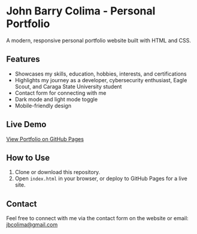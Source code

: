 # John Barry Colima - Personal Portfolio

A modern, responsive personal portfolio website built with HTML and CSS.

## Features

- Showcases my skills, education, hobbies, interests, and certifications
- Highlights my journey as a developer, cybersecurity enthusiast, Eagle Scout, and Caraga State University student
- Contact form for connecting with me
- Dark mode and light mode toggle
- Mobile-friendly design

## Live Demo

[View Portfolio on GitHub Pages](https://yourusername.github.io/your-repo-name/)

## How to Use

1. Clone or download this repository.
2. Open `index.html` in your browser, or deploy to GitHub Pages for a live site.

## Contact

Feel free to connect with me via the contact form on the website or email: [jbcolima@gmail.com](mailto:jbcolima@gmail.com)
